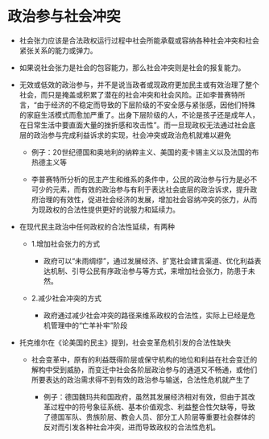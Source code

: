 # 政治参与社会冲突 

- 社会张力应该是合法政权运行过程中社会所能承载或容纳各种社会冲突和社会紧张关系的能力或弹力。

- 如果说社会张力是社会的包容能力，那么社会冲突则是社会的报复能力。

- 无效或低效的政治参与，并不是说当政者或现政府更加民主或有效治理了整个社会，而只是掩盖或积累了潜在的社会冲突和社会风险。正如李普赛特所言，“由于经济的不稳定而导致的下层阶级的不安全感与紧张感，因他们特殊的家庭生活模式而愈加严重了。出身下层阶级的人，不论是孩子还是成年人，在日常生活中要直面大量的挫折感和攻击性”。而一旦现政权无法通过社会底层的政治参与完成利益诉求的实现，社会冲突或政治危机就难以避免

    - 例子：20世纪德国和奥地利的纳粹主义、美国的麦卡锡主义以及法国的布热德主义等

    - 李普赛特所分析的民主产生和维系的条件中，公民的政治参与行为是必不可少的元素，而有效的政治参与有利于表达社会底层的政治诉求，提升政府治理的有效性，促进社会经济的发展，增加社会容纳冲突的张力，从而为现政权的合法性提供更好的说服力和延续力。

- 在现代民主政治中任何政权的合法性延续，有两种

    - 1.增加社会张力的方式

        - 政府可以“未雨绸缪”，通过发展经济、扩宽社会建言渠道、优化利益表达机制、引导公民有序政治参与等方式，来增加社会张力，防患于未然。

    - 2.减少社会冲突的方式

        - 政府通过减少社会冲突的路径来维系政权的合法性，实际上已经是危机管理中的“亡羊补牢”阶段

- 托克维尔在《论美国的民主》提到，社会变革危机引发的合法性缺失

    - 社会变革中，原有的利益既得阶层或保守机构的地位和利益在社会变迁的解构中受到威胁，而变迁中社会各阶层政治参与的通道又不畅通，或他们所要表达的政治需求得不到有效的政治参与输送，合法性危机就产生了

        - 例子：德国魏玛共和国政府，虽然其发展经济相对有效，但由于其改革过程中的符号象征系统、基本价值观念、利益整合性欠缺等，导致了德国军队、贵族阶层、教会人员、部分工人阶层等重要社会群体的反对而引发各种社会冲突，进而导致政权的合法性危机。
